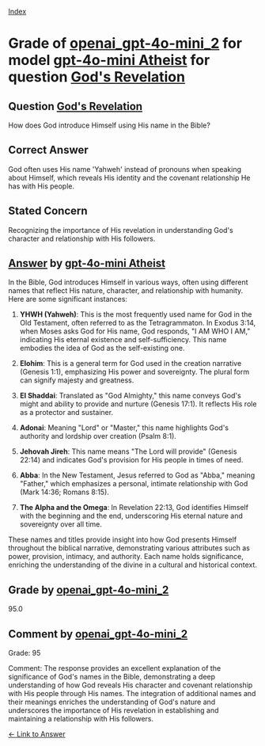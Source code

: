 
[Index](../../../../index.md)
# Grade of [openai_gpt-4o-mini_2](../../../grading_models/openai_gpt-4o-mini_2.md) for model [gpt-4o-mini Atheist](../../../answering_models/gpt-4o-mini_Atheist.md) for question [God's Revelation](../../../questions/God_s_Revelation.md)

## Question [God's Revelation](../../../questions/God_s_Revelation.md)
How does God introduce Himself using His name in the Bible?

## Correct Answer
God often uses His name 'Yahweh' instead of pronouns when speaking about Himself, which reveals His identity and the covenant relationship He has with His people.

## Stated Concern
Recognizing the importance of His revelation in understanding God's character and relationship with His followers.

## [Answer](../God_s_Revelation.md) by [gpt-4o-mini Atheist](../../../answering_models/gpt-4o-mini_Atheist.md)
In the Bible, God introduces Himself in various ways, often using different names that reflect His nature, character, and relationship with humanity. Here are some significant instances:

1. **YHWH (Yahweh)**: This is the most frequently used name for God in the Old Testament, often referred to as the Tetragrammaton. In Exodus 3:14, when Moses asks God for His name, God responds, "I AM WHO I AM," indicating His eternal existence and self-sufficiency. This name embodies the idea of God as the self-existing one.

2. **Elohim**: This is a general term for God used in the creation narrative (Genesis 1:1), emphasizing His power and sovereignty. The plural form can signify majesty and greatness.

3. **El Shaddai**: Translated as "God Almighty," this name conveys God's might and ability to provide and nurture (Genesis 17:1). It reflects His role as a protector and sustainer.

4. **Adonai**: Meaning "Lord" or "Master," this name highlights God's authority and lordship over creation (Psalm 8:1).

5. **Jehovah Jireh**: This name means "The Lord will provide" (Genesis 22:14) and indicates God's provision for His people in times of need.

6. **Abba**: In the New Testament, Jesus referred to God as "Abba," meaning "Father," which emphasizes a personal, intimate relationship with God (Mark 14:36; Romans 8:15).

7. **The Alpha and the Omega**: In Revelation 22:13, God identifies Himself with the beginning and the end, underscoring His eternal nature and sovereignty over all time.

These names and titles provide insight into how God presents Himself throughout the biblical narrative, demonstrating various attributes such as power, provision, intimacy, and authority. Each name holds significance, enriching the understanding of the divine in a cultural and historical context.

## Grade by [openai_gpt-4o-mini_2](../../../grading_models/openai_gpt-4o-mini_2.md)
95.0

## Comment by [openai_gpt-4o-mini_2](../../../grading_models/openai_gpt-4o-mini_2.md)
Grade: 95

Comment: The response provides an excellent explanation of the significance of God's names in the Bible, demonstrating a deep understanding of how God reveals His character and covenant relationship with His people through His names. The integration of additional names and their meanings enriches the understanding of God's nature and underscores the importance of His revelation in establishing and maintaining a relationship with His followers.

[&lt;- Link to Answer](../God_s_Revelation.md)
